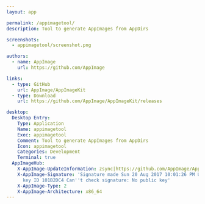 ```yaml
---
layout: app

permalink: /appimagetool/
description: Tool to generate AppImages from AppDirs

screenshots:
  - appimagetool/screenshot.png

authors:
  - name: AppImage
    url: https://github.com/AppImage

links:
  - type: GitHub
    url: AppImage/AppImageKit
  - type: Download
    url: https://github.com/AppImage/AppImageKit/releases

desktop:
  Desktop Entry:
    Type: Application
    Name: appimagetool
    Exec: appimagetool
    Comment: Tool to generate AppImages from AppDirs
    Icon: appimagetool
    Categories: Development
    Terminal: true
  AppImageHub:
    X-AppImage-UpdateInformation: zsync|https://github.com/AppImage/AppImageKit/releases/download/continuous/appimagetool-x86_64.AppImage.zsync
    X-AppImage-Signature: 'Signature made Sun 20 Aug 2017 10:01:26 PM UTC using RSA
      key ID 101B2DC4 Can''t check signature: No public key'
    X-AppImage-Type: 2
    X-AppImage-Architecture: x86_64
---
```

